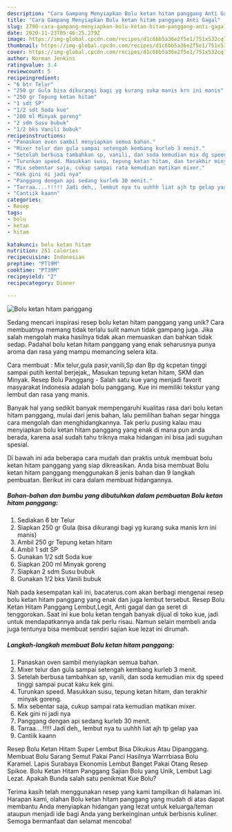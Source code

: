 ```yaml
---
description: "Cara Gampang Menyiapkan Bolu ketan hitam panggang Anti Gagal"
title: "Cara Gampang Menyiapkan Bolu ketan hitam panggang Anti Gagal"
slug: 2790-cara-gampang-menyiapkan-bolu-ketan-hitam-panggang-anti-gagal
date: 2020-11-23T05:46:25.279Z
image: https://img-global.cpcdn.com/recipes/d1c6bb5a36e2f5e1/751x532cq70/bolu-ketan-hitam-panggang-foto-resep-utama.jpg
thumbnail: https://img-global.cpcdn.com/recipes/d1c6bb5a36e2f5e1/751x532cq70/bolu-ketan-hitam-panggang-foto-resep-utama.jpg
cover: https://img-global.cpcdn.com/recipes/d1c6bb5a36e2f5e1/751x532cq70/bolu-ketan-hitam-panggang-foto-resep-utama.jpg
author: Norman Jenkins
ratingvalue: 3.4
reviewcount: 5
recipeingredient:
- "6 btr Telur"
- "250 gr Gula bisa dikurangi bagi yg kurang suka manis krn ini manis"
- "250 gr Tepung ketan hitam"
- "1 sdt SP"
- "1/2 sdt Soda kue"
- "200 ml Minyak goreng"
- "2 sdm Susu bubuk"
- "1/2 bks Vanili bubuk"
recipeinstructions:
- "Panaskan oven sambil menyiapkan semua bahan."
- "Mixer telur dan gula sampai setengah kembang kurleb 3 menit."
- "Setelah berbusa tambahkan sp, vanili, dan soda kemudian mix dg speed tinggi sampai pucat kaku kek gini."
- "Turunkan speed. Masukkan susu, tepung ketan hitam, dan terakhir minyak goreng."
- "Mix sebentar saja, cukup sampai rata kemudian matikan mixer."
- "Kek gini ni jadi nya"
- "Panggang dengan api sedang kurleb 30 menit."
- "Tarraa....!!!!! Jadi deh,, lembut nya tu uuhhh liat ajh tp gelap yaa"
- "Cantiik kaann"
categories:
- Resep
tags:
- bolu
- ketan
- hitam

katakunci: bolu ketan hitam 
nutrition: 251 calories
recipecuisine: Indonesian
preptime: "PT19M"
cooktime: "PT39M"
recipeyield: "2"
recipecategory: Dinner

---
```



![Bolu ketan hitam panggang](https://img-global.cpcdn.com/recipes/d1c6bb5a36e2f5e1/751x532cq70/bolu-ketan-hitam-panggang-foto-resep-utama.jpg)

Sedang mencari inspirasi resep bolu ketan hitam panggang yang unik? Cara membuatnya memang tidak terlalu sulit namun tidak gampang juga. Jika salah mengolah maka hasilnya tidak akan memuaskan dan bahkan tidak sedap. Padahal bolu ketan hitam panggang yang enak seharusnya punya aroma dan rasa yang mampu memancing selera kita.

Cara membuat : Mix telur,gula pasir,vanili,Sp dan Bp dg kcpetan tinggi sampai putih kental berjejak,, Masukan tepung ketan hitam, SKM dan Minyak. Resep Bolu Panggang - Salah satu kue yang menjadi favorit masyarakat Indonesia adalah bolu panggang. Kue ini memiliki tekstur yang lembut dan rasa yang manis.

Banyak hal yang sedikit banyak mempengaruhi kualitas rasa dari bolu ketan hitam panggang, mulai dari jenis bahan, lalu pemilihan bahan segar hingga cara mengolah dan menghidangkannya. Tak perlu pusing kalau mau menyiapkan bolu ketan hitam panggang yang enak di mana pun anda berada, karena asal sudah tahu triknya maka hidangan ini bisa jadi suguhan spesial.


Di bawah ini ada beberapa cara mudah dan praktis untuk membuat bolu ketan hitam panggang yang siap dikreasikan. Anda bisa membuat Bolu ketan hitam panggang menggunakan 8 jenis bahan dan 9 langkah pembuatan. Berikut ini cara dalam membuat hidangannya.

<!--inarticleads1-->

##### Bahan-bahan dan bumbu yang dibutuhkan dalam pembuatan Bolu ketan hitam panggang:

1. Sediakan 6 btr Telur
1. Siapkan 250 gr Gula (bisa dikurangi bagi yg kurang suka manis krn ini manis)
1. Ambil 250 gr Tepung ketan hitam
1. Ambil 1 sdt SP
1. Gunakan 1/2 sdt Soda kue
1. Siapkan 200 ml Minyak goreng
1. Siapkan 2 sdm Susu bubuk
1. Gunakan 1/2 bks Vanili bubuk


Nah pada kesempatan kali ini, bacaterus.com akan berbagi mengenai resep bolu ketan hitam panggang yang enak dan juga lembut tersebut. Resep Bolu Ketan Hitam Panggang Lembut,Legit, Anti gagal dan ga seret di tenggorokan. Saat ini kue bolu ketan tengah banyak dijual di toko kue, jadi untuk mendapatkannya anda tak perlu risau. Namun selain membeli anda juga tentunya bisa membuat sendiri sajian kue lezat ini dirumah. 

<!--inarticleads2-->

##### Langkah-langkah membuat Bolu ketan hitam panggang:

1. Panaskan oven sambil menyiapkan semua bahan.
1. Mixer telur dan gula sampai setengah kembang kurleb 3 menit.
1. Setelah berbusa tambahkan sp, vanili, dan soda kemudian mix dg speed tinggi sampai pucat kaku kek gini.
1. Turunkan speed. Masukkan susu, tepung ketan hitam, dan terakhir minyak goreng.
1. Mix sebentar saja, cukup sampai rata kemudian matikan mixer.
1. Kek gini ni jadi nya
1. Panggang dengan api sedang kurleb 30 menit.
1. Tarraa....!!!!! Jadi deh,, lembut nya tu uuhhh liat ajh tp gelap yaa
1. Cantiik kaann


Resep Bolu Ketan Hitam Super Lembut Bisa Dikukus Atau Dipanggang. Membuat Bolu Sarang Semut Pakai Panci Hasilnya Warrrbiasa Bolu Karamel. Lapis Surabaya Ekonomis Lembut Banget Pakai Otang Resep Spikoe. Bolu Ketan Hitam Panggang Sajian Bolu yang Unik, Lembut Lagi Lezat. Apakah Bunda salah satu penikmat Kue Bolu? 

Terima kasih telah menggunakan resep yang kami tampilkan di halaman ini. Harapan kami, olahan Bolu ketan hitam panggang yang mudah di atas dapat membantu Anda menyiapkan hidangan yang lezat untuk keluarga/teman ataupun menjadi ide bagi Anda yang berkeinginan untuk berbisnis kuliner. Semoga bermanfaat dan selamat mencoba!
